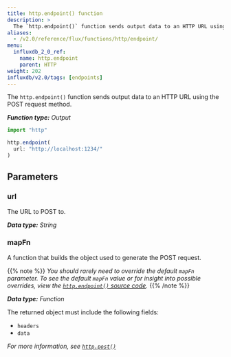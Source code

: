 ```yaml
---
title: http.endpoint() function
description: >
  The `http.endpoint()` function sends output data to an HTTP URL using the POST request method.
aliases:
  - /v2.0/reference/flux/functions/http/endpoint/
menu:
  influxdb_2_0_ref:
    name: http.endpoint
    parent: HTTP
weight: 202
influxdb/v2.0/tags: [endpoints]
---
```


The `http.endpoint()` function sends output data to an HTTP URL using the POST request method.

_**Function type:** Output_

```js
import "http"

http.endpoint(
  url: "http://localhost:1234/"
)
```

## Parameters

### url
The URL to POST to.

_**Data type:** String_

### mapFn
A function that builds the object used to generate the POST request.

{{% note %}}
_You should rarely need to override the default `mapFn` parameter.
To see the default `mapFn` value or for insight into possible overrides, view the
[`http.endpoint()` source code](https://github.com/influxdata/flux/blob/master/stdlib/http/http.flux)._
{{% /note %}}

_**Data type:** Function_

The returned object must include the following fields:

- `headers`
- `data`

_For more information, see [`http.post()`](/v2.0/reference/flux/stdlib/http/post/)_
